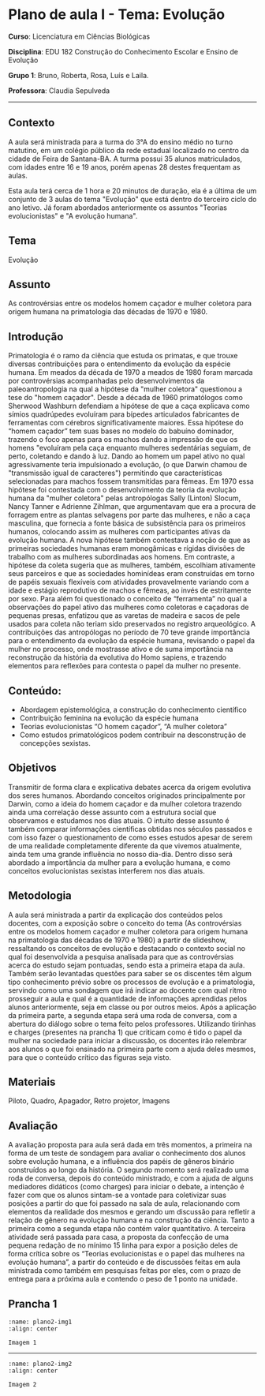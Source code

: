 # Plano de aula I - Tema: Evolução

**Curso**: Licenciatura em Ciências Biológicas

**Disciplina**: EDU 182 Construção do Conhecimento Escolar e Ensino de Evolução

**Grupo 1**: Bruno, Roberta, Rosa, Luís e Laila.

**Professora**: Claudia Sepulveda

---

## Contexto

A aula será ministrada para a turma do 3°A do ensino médio no turno matutino, em um colégio público da rede estadual localizado no centro da cidade de Feira de Santana-BA. A turma possui 35 alunos matriculados, com idades entre 16 e 19 anos, porém apenas 28 destes frequentam as aulas.

Esta aula terá cerca de 1 hora e 20 minutos de duração, ela é a última de um conjunto de 3 aulas do tema "Evolução" que está dentro do terceiro ciclo do ano letivo. Já foram abordados anteriormente os assuntos "Teorias evolucionistas" e "A evolução humana".

## Tema

Evolução

## Assunto

As controvérsias entre os modelos homem caçador e mulher coletora para origem humana na primatologia das décadas de 1970 e 1980.

## Introdução

Primatologia é o ramo da ciência que estuda os primatas, e que trouxe diversas contribuições para o entendimento da evolução da espécie humana. Em meados da década de 1970 a meados de 1980 foram marcada por controvérsias acompanhadas pelo desenvolvimentos da paleoantropologia na qual a hipótese da "mulher coletora" questionou a tese do "homem caçador". Desde a década de 1960 primatólogos como Sherwood Washburn defendiam a hipótese de que a caça explicava como símios quadrúpedes evoluíram para bípedes articulados fabricantes de ferramentas com cérebros significativamente maiores. Essa hipótese do “homem caçador” tem suas bases no modelo do babuíno dominador, trazendo o foco apenas para os machos dando a impressão de que os homens "evoluíram pela caça enquanto mulheres sedentárias seguiam, de perto, coletando e dando à luz. Dando ao homem um papel ativo no qual agressivamente teria impulsionado a evolução, (o que Darwin chamou de "transmissão igual de caracteres") permitindo que características selecionadas para machos fossem transmitidas para fêmeas. Em 1970 essa hipótese foi contestada com o desenvolvimento da teoria da evolução humana da "mulher coletora" pelas antropólogas  Sally (Linton) Slocum, Nancy Tanner e Adrienne Zihlman,  que argumentavam que era a procura de forragem entre as plantas selvagens por parte das mulheres, e não a caça masculina, que fornecia a fonte básica de subsistência para os primeiros humanos, colocando assim as mulheres com participantes ativas da evolução humana. A nova hipótese também contestava a noção de que as primeiras sociedades humanas eram monogâmicas e rígidas divisões de trabalho com as mulheres subordinadas aos homens. Em contraste, a hipótese da coleta sugeria que as mulheres, também, escolhiam ativamente seus parceiros e que as sociedades hominídeas eram construídas em torno de papéis sexuais flexíveis com atividades provavelmente variando com a idade e estágio reprodutivo de machos e fêmeas, ao invés de estritamente por sexo. Para além foi questionado o conceito de “ferramenta”  no qual a observações do papel ativo das mulheres como coletoras e caçadoras de pequenas presas, enfatizou que as varetas de madeira e sacos de pele usados para coleta não teriam sido preservados no registro arqueológico. A contribuições das antropólogas no período de 70 teve grande importância para o entendimento da evolução da espécie humana, revisando o papel da mulher no processo, onde mostrasse ativo e de suma importância na reconstrução da história da evolutiva do Homo sapiens, e trazendo elementos para reflexões para contesta o papel da mulher no presente.

## Conteúdo:

- Abordagem epistemológica, a construção do conhecimento científico
- Contribuição feminina na evolução da espécie humana
- Teorias evolucionistas  “O homem caçador”, “A mulher coletora”
- Como estudos primatológicos podem contribuir na desconstrução de concepções sexistas.

## Objetivos

Transmitir de forma clara e explicativa debates acerca da origem evolutiva dos seres humanos. Abordando conceitos originados principalmente por Darwin, como a ideia do homem caçador e da mulher coletora trazendo ainda uma correlação desse assunto com a estrutura social que observamos e estudamos nos dias atuais. O intuito desse assunto é também comparar informações científicas obtidas nos séculos passados e com isso fazer o questionamento de como esses estudos apesar de serem de uma realidade completamente diferente da que vivemos atualmente, ainda tem uma grande influência no nosso dia-dia. Dentro disso será abordado a importância da mulher para a evolução humana, e como conceitos evolucionistas sexistas interferem nos dias atuais.

## Metodologia

A aula será ministrada a partir da explicação dos conteúdos pelos docentes, com a exposição sobre o conceito do tema (As controvérsias entre os modelos homem caçador e mulher coletora para origem humana na primatologia das décadas de 1970 e 1980) a partir de slideshow, ressaltando os conceitos de evolução e destacando o contexto social no qual foi desenvolvida a pesquisa analisada para que as controvérsias acerca do estudo sejam pontuadas, sendo esta a primeira etapa da aula. Também serão levantadas questões para saber se os discentes têm algum tipo conhecimento prévio sobre os processos de evolução e a primatologia, servindo como uma sondagem que irá indicar ao docente com qual ritmo prosseguir a aula e qual é a quantidade de informações aprendidas pelos alunos anteriormente, seja em classe ou por outros meios.
Após a aplicação da primeira parte, a segunda etapa será uma roda de conversa, com a abertura do diálogo sobre o tema feito pelos professores. Utilizando tirinhas e charges (presentes na prancha 1) que criticam como é tido o papel da mulher na sociedade para iniciar a discussão, os docentes irão relembrar aos alunos o que foi ensinado na primeira parte com a ajuda deles mesmos, para que o conteúdo crítico das figuras seja visto.


## Materiais

Piloto, Quadro, Apagador, Retro projetor, Imagens

## Avaliação

A avaliação proposta para aula será dada em três momentos, a primeira na forma de um teste de sondagem para avaliar o conhecimento dos alunos sobre evolução humana, e a influência dos papéis de gêneros binário construídos ao longo da história. O segundo momento será realizado uma roda de conversa, depois do conteúdo ministrado, e com a ajuda de alguns mediadores didáticos (como charges) para iniciar o debate, a intenção é fazer com que os alunos sintam-se a vontade para coletivizar suas posições a partir do que foi passado na sala de aula, relacionando com elementos da realidade dos mesmos e gerando um discussão para refletir a relação de gênero na evolução humana e na construção da ciência. Tanto a primeira como a segunda etapa não contém valor quantitativo. A terceira atividade será passada para casa, a proposta da confecção de uma pequena redação de no mínimo 15 linha para expor a posição deles de forma crítica sobre os “Teorias evolucionistas e o papel das mulheres na evolução humana”, a partir do conteúdo e de discussões feitas em aula ministrada como também em pesquisas feitas por eles, com o prazo de entrega para a próxima aula e contendo o peso de 1 ponto na unidade.

## Prancha 1

```{figure} ../imgs/plano2-img1.png
:name: plano2-img1
:align: center

Imagem 1
```

---

```{figure} ../imgs/plano2-img2.png
:name: plano2-img2
:align: center

Imagem 2
```


